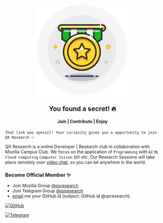 <p align="center">
 <img width="300px" src="https://github.com/xiaowuc2/xiaowuc2/blob/master/source/circle-cropped.png" align="center" alt="GitHub Readme Stats" />
 <h2 align="center">You found a secret! 🔥</h2>
 <h4 align="center">Join | Contribute | Enjoy</h4></p>
</p>
  <p align="center">

```
That link was specail! Your curiosity gives you a opportunity to join QX Research ✨
```

QX Research is a online Developer | Research club in collaboration with Mozilla Campus Club. We focus on the application of `Programming` with `AI` `ML` `Cloud Computing` `Computer Vision` `IOT` etc.
Our Research Sessions will take place remotely over [video chat](https://www.youtube.com/channel/UCX7oe66V8zyFpAJyMfPL9VA), so you can be anywhere in the world.

### Become Official Member ✨

* Join Mozilla Group [@qxresearch](https://community.mozilla.org/en/groups/qx-research/)
* Join Telegram Group [@qxresearch](https://t.me/qxresearch)
* <a href = "mailto: rohitmandal814566@gmail.com">email</a> me your GitHub id (subject: GitHub id @qxresearch)

[![GitHub](https://img.shields.io/static/v1.svg?label=Members&message=115&color=success&logo=github&style=social)](https://github.com/orgs/qxresearch/people)

[![Telegram](https://img.shields.io/static/v1.svg?label=Telegram&message=279&color=success&logo=telegram&style=social)](https://t.me/qxresearch)
